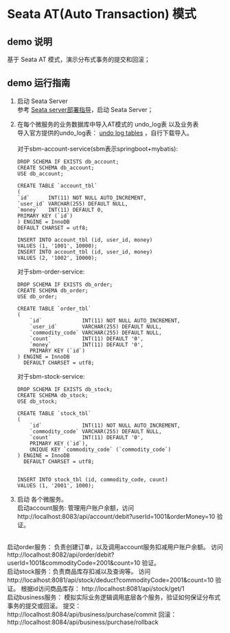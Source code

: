 # Seata AT(Auto Transaction) 模式
## demo 说明
基于 Seata AT 模式，演示分布式事务的提交和回滚；

## demo 运行指南

1. 启动 Seata Server  
参考 [Seata server部署指导](https://github.com/bobbyz007/seata-samples/blob/main/README.md)，启动 Seata Server；

2. 在每个微服务的业务数据库中导入AT模式的 undo_log表 以及业务表  
   导入官方提供的undo_log表： [undo log tables](https://github.com/apache/incubator-seata/blob/v2.0.0/script/client/at/db/mysql.sql) ，自行下载导入。  
   <br>
   对于sbm-account-service(sbm表示springboot+mybatis):
   ```shell
   DROP SCHEMA IF EXISTS db_account;
   CREATE SCHEMA db_account;
   USE db_account;
   
   CREATE TABLE `account_tbl`
   (
   `id`      INT(11) NOT NULL AUTO_INCREMENT,
   `user_id` VARCHAR(255) DEFAULT NULL,
   `money`   INT(11) DEFAULT 0,
   PRIMARY KEY (`id`)
   ) ENGINE = InnoDB
   DEFAULT CHARSET = utf8;
   
   INSERT INTO account_tbl (id, user_id, money)
   VALUES (1, '1001', 10000);
   INSERT INTO account_tbl (id, user_id, money)
   VALUES (2, '1002', 10000);
   ```

   对于sbm-order-service:
   ```shell
   DROP SCHEMA IF EXISTS db_order;
   CREATE SCHEMA db_order;
   USE db_order;
   
   CREATE TABLE `order_tbl`
   (
       `id`             INT(11) NOT NULL AUTO_INCREMENT,
       `user_id`        VARCHAR(255) DEFAULT NULL,
       `commodity_code` VARCHAR(255) DEFAULT NULL,
       `count`          INT(11) DEFAULT '0',
       `money`          INT(11) DEFAULT '0',
       PRIMARY KEY (`id`)
   ) ENGINE = InnoDB
     DEFAULT CHARSET = utf8;
   ```

   对于sbm-stock-service:
   ```shell
   DROP SCHEMA IF EXISTS db_stock;
   CREATE SCHEMA db_stock;
   USE db_stock;
   
   CREATE TABLE `stock_tbl`
   (
       `id`             INT(11) NOT NULL AUTO_INCREMENT,
       `commodity_code` VARCHAR(255) DEFAULT NULL,
       `count`          INT(11) DEFAULT '0',
       PRIMARY KEY (`id`),
       UNIQUE KEY `commodity_code` (`commodity_code`)
   ) ENGINE = InnoDB
     DEFAULT CHARSET = utf8;
   
   
   INSERT INTO stock_tbl (id, commodity_code, count)
   VALUES (1, '2001', 1000);
   ```

3. 启动 各个微服务。  
启动account服务: 管理用户账户余额，访问 http://localhost:8083/api/account/debit?userId=1001&orderMoney=10 验证。  
<br>
启动order服务： 负责创建订单，以及调用account服务扣减用户账户余额。  
访问 http://localhost:8082/api/order/debit?userId=1001&commodityCode=2001&count=10 验证。  
<br>
启动stock服务：负责商品库存扣减以及查询等。  
访问 http://localhost:8081/api/stock/deduct?commodityCode=2001&count=10 验证。  
根据id访问商品库存： http://localhost:8081/api/stock/get/1  
<br>
启动business服务： 模拟实际业务逻辑调用底层各个服务，验证如何保证分布式事务的提交或回滚。  
提交：http://localhost:8084/api/business/purchase/commit  
回滚：http://localhost:8084/api/business/purchase/rollback


